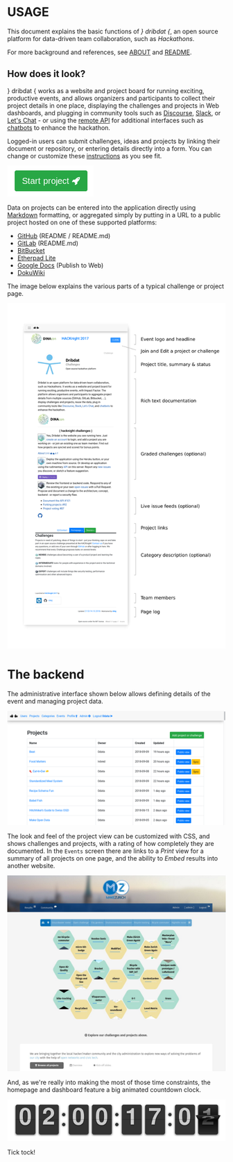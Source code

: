 # USAGE

This document explains the basic functions of _} dribdat {_, an open source platform for data-driven team collaboration, such as *Hackathons*.

For more background and references, see [ABOUT](ABOUT.md) and [README](README.md).

## How does it look?

} dribdat { works as a website and project board for running exciting, productive events, and allows organizers and participants to collect their project details in one place, displaying the challenges and projects in Web dashboards, and plugging in community tools such as [Discourse](https://www.discourse.org/), [Slack](http://slack.com), or [Let's Chat](http://sdelements.github.io/lets-chat/) - or using the [remote API](#api) for additional interfaces such as [chatbots](https://github.com/schoolofdata-ch/dridbot) to enhance the hackathon.

Logged-in users can submit challenges, ideas and projects by linking their document or repository, or entering details directly into a form. You can change or customize these [instructions](dribdat/templates/quickstart.html) as you see fit.

![](dribdat/static/img/screenshot_start.png)

Data on projects can be entered into the application directly using [Markdown](https://www.markdowntutorial.com/) formatting, or aggregated simply by putting in a URL to a public project hosted on one of these supported platforms:

- [GitHub](https://github.com) (README / README.md)
- [GitLab](https://gitlab.com) (README.md)
- [BitBucket](https://bitbucket.org)
- [Etherpad Lite](http://etherpad.org)
- [Google Docs](https://support.google.com/docs/answer/183965?co=GENIE.Platform%3DDesktop&hl=en) (Publish to Web)
- [DokuWiki](http://make.opendata.ch/wiki/project:home)

The image below explains the various parts of a typical challenge or project page.

![](dribdat/static/img/project_page_overview.png)

# The backend

The administrative interface shown below allows defining details of the event and managing project data.

![](dribdat/static/img/screenshot_admin_projects.png)

The look and feel of the project view can be customized with CSS, and shows challenges and projects, with a rating of how completely they are documented. In the `Events` screen there are links to a *Print* view for a summary of all projects on one page, and the ability to *Embed* results into another website.

![](dribdat/static/img/screenshot_makezurich.jpg)

And, as we're really into making the most of those time constraints, the homepage and dashboard feature a big animated countdown clock.

![](dribdat/static/img/screenshot_countdown.png)

Tick tock!
